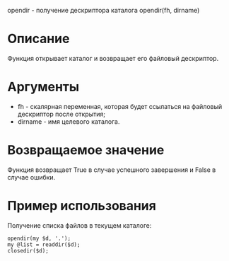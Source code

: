 opendir - получение дескриптора каталога
    opendir(fh, dirname)

Описание
========

Функция открывает каталог и возвращает его файловый дескриптор.

Аргументы
=========

* fh - скалярная переменная, которая будет ссылаться на файловый дескриптор после открытия;
* dirname - имя целевого каталога.

Возвращаемое значение
=====================

Функция возвращает True в случае успешного завершения и False в случае ошибки.

Пример использования
====================

Получение списка файлов в текущем каталоге:

    opendir(my $d, '.'); 
    my @list = readdir($d);
    closedir($d);
